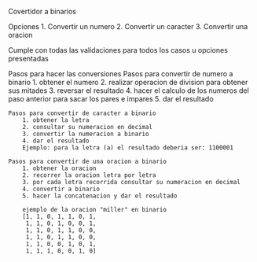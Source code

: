 Covertidor a binarios

Opciones
    1. Convertir un numero
    2. Convertir un caracter
    3. Convertir una oracion

Cumple con todas las validaciones para todos los casos u opciones presentadas

Pasos para hacer las conversiones
    Pasos para convertir de numero a binario
        1. obtener el numero
        2. realizar operacion de division para obtener sus mitades
        3. reversar el resultado
        4. hacer el calculo de los numeros del paso anterior para sacar los pares e impares
        5. dar el resultado

    Pasos para convertir de caracter a binario
        1. obtener la letra
        2. consultar su numeracion en decimal
        3. convertir la numeracion a binario
        4. dar el resultado
        Ejemplo: para la letra (a) el resultado deberia ser: 1100001

    Pasos para convertir de una oracion a binario
        1. obtener la oracion
        2. recorrer la oracion letra por letra
        3. por cada letra recorrida consultar su numeracion en decimal
        4. convertir a binario
        5. hacer la concatenacion y dar el resultado

        ejemplo de la oracion "miller" en binario
        [1, 1, 0, 1, 1, 0, 1,
         1, 1, 0, 1, 0, 0, 1,
         1, 1, 0, 1, 1, 0, 0,
         1, 1, 0, 1, 1, 0, 0,
         1, 1, 0, 0, 1, 0, 1,
         1, 1, 1, 0, 0, 1, 0]
